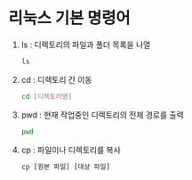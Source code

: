 # 리눅스 기본 명령어

1. ls : 디렉토리의 파일과 폴더 목록을 나열

	```bash
	ls
	```
    
2. cd : 디렉토리 간 이동

	```bash
	cd [디렉토리명]
    ```
    
3. pwd : 현재 작업중인 디렉토리의 전체 경로를 출력

	```bash
	pwd
    ```
    
4. cp : 파일이나 디렉토리를 복사

	```bash
	cp [원본 파일] [대상 파일]
    ```
    
    